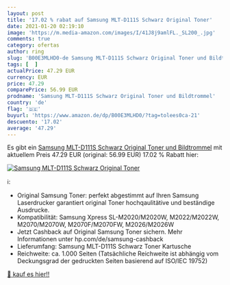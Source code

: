 ```yaml
---
layout: post
title: '17.02 % rabat auf Samsung MLT-D111S Schwarz Original Toner'
date: 2021-01-20 02:19:10
image: 'https://m.media-amazon.com/images/I/41J8j9amlFL._SL200_.jpg'
comments: true
category: ofertas
author: ring
slug: 'B00E3MLHD0-de Samsung MLT-D111S Schwarz Original Toner und Bildtrommel'
tags: [  ]
actualPrice: 47.29 EUR
currency: EUR
price: 47.29
comparePrice: 56.99 EUR
prodname: 'Samsung MLT-D111S Schwarz Original Toner und Bildtrommel'
country: 'de'
flag: '🇩🇪'
buyurl: 'https://www.amazon.de/dp/B00E3MLHD0/?tag=tolees0ca-21'
descuento: '17.02'
average: '47.29'
---
```


Es gibt ein [Samsung MLT-D111S Schwarz Original Toner und Bildtrommel](https://www.amazon.de/dp/B00E3MLHD0/?tag=tolees0ca-21) mit aktuellem Preis 47.29 EUR (original: 56.99 EUR) 17.02 % Rabatt hier:

[![Samsung MLT-D111S Schwarz Original Toner](https://m.media-amazon.com/images/I/41J8j9amlFL._SL200_.jpg)](https://www.amazon.de/dp/B00E3MLHD0/?tag=tolees0ca-21)

ℹ️:

- Original Samsung Toner: perfekt abgestimmt auf Ihren Samsung Laserdrucker garantiert original Toner hochqaulitätive und beständige Ausdrucke.
- Kompatibilität: Samsung Xpress SL-M2020/M2020W, M2022/M2022W, M2070/M2070W, M2070F/M2070FW, M2026/M2026W
- Jetzt Cashback auf Original Samsung Toner sichern. Mehr Informationen unter hp.com/de/samsung-cashback
- Lieferumfang: Samsung MLT-D111S Schwarz Toner Kartusche
- Reichweite: ca. 1.000 Seiten (Tatsächliche Reichweite ist abhängig vom Deckungsgrad der gedruckten Seiten basierend auf ISO/IEC 19752)

[🛒 kauf es hier!!](https://www.amazon.de/dp/B00E3MLHD0/?tag=tolees0ca-21)
